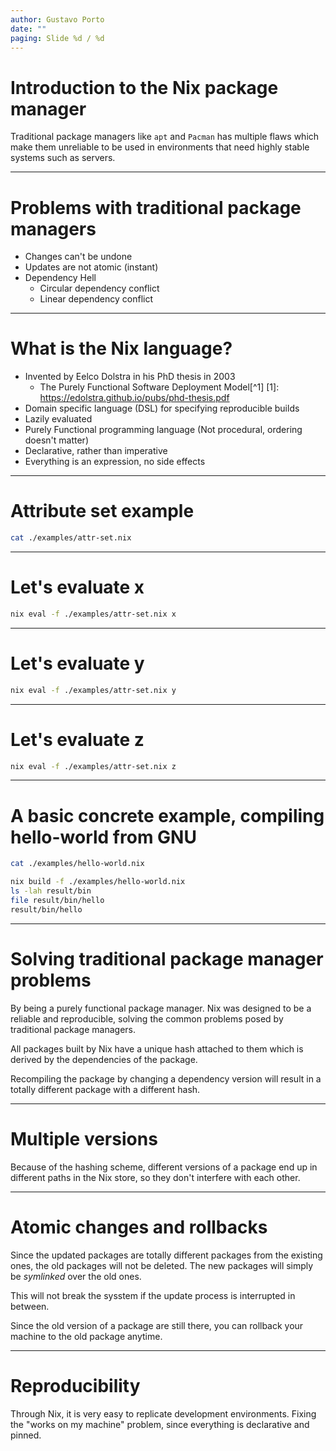 ```yaml
---
author: Gustavo Porto
date: ""
paging: Slide %d / %d
---
```


# Introduction to the Nix package manager

Traditional package managers like `apt` and `Pacman` has multiple flaws which make them unreliable to be used in environments that need highly stable systems such as servers.

---

# Problems with traditional package managers 

- Changes can't be undone
- Updates are not atomic (instant)
- Dependency Hell
    - Circular dependency conflict
    - Linear dependency conflict

---

# What is the Nix language?

- Invented by Eelco Dolstra in his PhD thesis in 2003
  - The Purely Functional Software Deployment Model[^1]
  [1]: https://edolstra.github.io/pubs/phd-thesis.pdf
- Domain specific language (DSL) for specifying reproducible builds
- Lazily evaluated
- Purely Functional programming language (Not procedural, ordering doesn't matter)
- Declarative, rather than imperative
- Everything is an expression, no side effects

---

# Attribute set example

```bash
cat ./examples/attr-set.nix
```

---

# Let's evaluate x

```bash
nix eval -f ./examples/attr-set.nix x
```

---

# Let's evaluate y


```bash
nix eval -f ./examples/attr-set.nix y
```

---

# Let's evaluate z

```bash
nix eval -f ./examples/attr-set.nix z
```

---

# A basic concrete example, compiling hello-world from GNU

```bash
cat ./examples/hello-world.nix
```

```bash
nix build -f ./examples/hello-world.nix
ls -lah result/bin
file result/bin/hello
result/bin/hello
```
---

# Solving traditional package manager problems

By being a purely functional package manager. Nix was designed to be a reliable and reproducible, solving the common problems posed by traditional package managers.

All packages built by Nix have a unique hash attached to them which is derived by the dependencies of the package.

Recompiling the package by changing a dependency version will result in a totally different package with a different hash.

---

# Multiple versions

Because of the hashing scheme, different versions of a package end up in different paths in the Nix store, so they don't interfere with each other.

---

# Atomic changes and rollbacks

Since the updated packages are totally different packages from the existing ones, the old packages will not be deleted. The new packages will simply be *symlinked* over the old ones.

This will not break the sysstem if the update process is interrupted in between.

Since the old version of a package are still there, you can rollback your machine to the old package anytime.

---

# Reproducibility

Through Nix, it is very easy to replicate development environments. Fixing the "works on my machine" problem, since everything is declarative and pinned.
